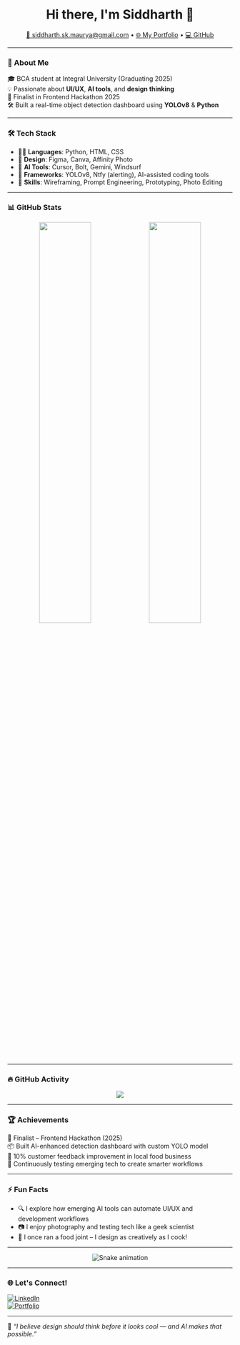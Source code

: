 <!-- Animated waving hand -->
<h1 align="center">Hi there, I'm Siddharth 👋</h1>

<p align="center">
  <a href="mailto:siddharth.sk.maurya@gmail.com">📧 siddharth.sk.maurya@gmail.com</a> • 
  <a href="https://siddportfoliov1.netlify.app">🌐 My Portfolio</a> • 
  <a href="https://github.com/your-github-username">💻 GitHub</a>
</p>

---

### 🚀 About Me

🎓 BCA student at Integral University (Graduating 2025)  
💡 Passionate about **UI/UX**, **AI tools**, and **design thinking**  
🧠 Finalist in Frontend Hackathon 2025  
🛠️ Built a real-time object detection dashboard using **YOLOv8** & **Python**

---

### 🛠️ Tech Stack

- 👨‍💻 **Languages**: Python, HTML, CSS  
- 🎨 **Design**: Figma, Canva, Affinity Photo  
- 🤖 **AI Tools**: Cursor, Bolt, Gemini, Windsurf  
- 🧩 **Frameworks**: YOLOv8, Ntfy (alerting), AI-assisted coding tools  
- 🔧 **Skills**: Wireframing, Prompt Engineering, Prototyping, Photo Editing  

---

### 📊 GitHub Stats

<p align="center">
  <img src="https://github-readme-stats.vercel.app/api?username=your-github-username&show_icons=true&theme=tokyonight" width="48%" />
  <img src="https://github-readme-stats.vercel.app/api/top-langs/?username=your-github-username&layout=compact&theme=tokyonight" width="48%" />
</p>

---

### 🔥 GitHub Activity

<p align="center">
  <img src="https://github-readme-activity-graph.cyclic.app/graph?username=your-github-username&theme=tokyo-night" />
</p>

---

### 🏆 Achievements

🏅 Finalist – Frontend Hackathon (2025)  
📦 Built AI-enhanced detection dashboard with custom YOLO model  
🎯 10% customer feedback improvement in local food business  
🧪 Continuously testing emerging tech to create smarter workflows  

---

### ⚡ Fun Facts

- 🔍 I explore how emerging AI tools can automate UI/UX and development workflows  
- 📷 I enjoy photography and testing tech like a geek scientist  
- 🥘 I once ran a food joint – I design as creatively as I cook!

---

<p align="center">
  <img src="https://raw.githubusercontent.com/your-github-username/your-github-username/output/github-contribution-grid-snake.svg" alt="Snake animation" />
</p>

---

### 🌐 Let's Connect!

[![LinkedIn](https://img.shields.io/badge/LinkedIn-blue?style=flat&logo=linkedin)](https://linkedin.com/in/your-link)  
[![Portfolio](https://img.shields.io/badge/Portfolio-Website-green)](http://siddportfoliov1.netlify.app)

---

🧠 _“I believe design should think before it looks cool — and AI makes that possible.”_  
